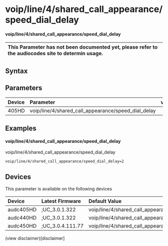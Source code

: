 ﻿---
description: voip/line/4/shared_call_appearance/speed_dial_delay
search: false
---

# voip/line/4/shared_call_appearance/speed_dial_delay

#### voip/line/4/shared_call_appearance/speed_dial_delay


| This Parameter has not been documented yet, please refer to the audiocodes site to determin usage.  | 
| :--- |

## Syntax

## Parameters
|Device|Parameter|value|Description|
|:---|:---|:---|:---|
| 405HD | voip/line/4/shared_call_appearance/speed_dial_delay |  |  |

## Examples
#### voip/line/4/shared_call_appearance/speed_dial_delay

voip/line/4/shared_call_appearance/speed_dial_delay

```
voip/line/4/shared_call_appearance/speed_dial_delay=2
```

## Devices
This parameter is available on the following devices

| Device | Latest Firmware | Default Value |
|:---|:---|:---|
| audc405HD | ;UC_3.0.1.322 | voip/line/4/shared_call_appearance/speed_dial_delay=2 
| audc440HD | ;UC_3.0.1.322 | voip/line/4/shared_call_appearance/speed_dial_delay=2 
| audc450HD | ;UC_3.0.4.111.77 | voip/line/4/shared_call_appearance/speed_dial_delay=2 

(view disclaimer)[disclaimer]
